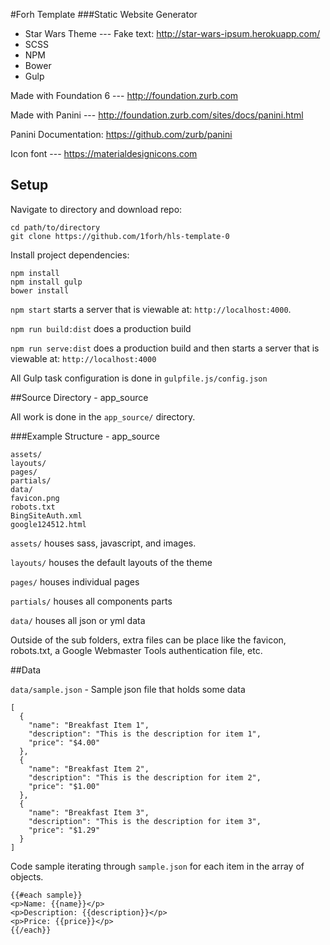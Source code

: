 #Forh Template
###Static Website Generator

- Star Wars Theme --- Fake text: http://star-wars-ipsum.herokuapp.com/
- SCSS
- NPM 
- Bower
- Gulp

Made with Foundation 6 --- http://foundation.zurb.com

Made with Panini --- http://foundation.zurb.com/sites/docs/panini.html

Panini Documentation: https://github.com/zurb/panini

Icon font --- https://materialdesignicons.com

## Setup

Navigate to directory and download repo:


    cd path/to/directory
    git clone https://github.com/1forh/hls-template-0


Install project dependencies:


    npm install
    npm install gulp
    bower install


`npm start` starts a server that is viewable at: `http://localhost:4000`. 

`npm run build:dist` does a production build

`npm run serve:dist` does a production build and then starts a server that is viewable at: `http://localhost:4000`

All Gulp task configuration is done in `gulpfile.js/config.json`

##Source Directory - app_source

All work is done in the `app_source/` directory.

###Example Structure - app_source 

    assets/
    layouts/
    pages/
    partials/
    data/
    favicon.png
    robots.txt
    BingSiteAuth.xml
    google124512.html

`assets/` houses sass, javascript, and images.

`layouts/` houses the default layouts of the theme

`pages/` houses individual pages

`partials/` houses all components parts

`data/` houses all json or yml data

Outside of the sub folders, extra files can be place like the favicon, robots.txt, a Google Webmaster Tools authentication file, etc. 


##Data



`data/sample.json` - Sample json file that holds some data

    [
      {
        "name": "Breakfast Item 1",
        "description": "This is the description for item 1",
        "price": "$4.00"
      },
      {
        "name": "Breakfast Item 2",
        "description": "This is the description for item 2",
        "price": "$1.00"
      },
      {
        "name": "Breakfast Item 3",
        "description": "This is the description for item 3",
        "price": "$1.29"
      }
    ]

Code sample iterating through `sample.json` for each item in the array of objects. 

    {{#each sample}}
    <p>Name: {{name}}</p>
    <p>Description: {{description}}</p>
    <p>Price: {{price}}</p>
    {{/each}}
